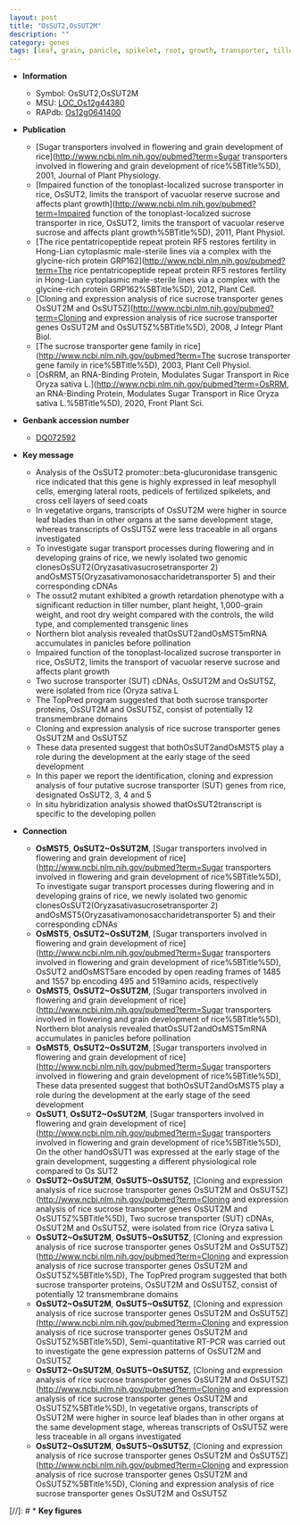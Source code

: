 ```yaml
---
layout: post
title: "OsSUT2,OsSUT2M"
description: ""
category: genes
tags: [leaf, grain, panicle, spikelet, root, growth, transporter, tiller, seed, vegetative, flower, tiller number, lateral root, grain weight, seed development, height, pollen]
---
```


* **Information**  
    + Symbol: OsSUT2,OsSUT2M  
    + MSU: [LOC_Os12g44380](http://rice.uga.edu/cgi-bin/ORF_infopage.cgi?orf=LOC_Os12g44380)  
    + RAPdb: [Os12g0641400](http://rapdb.dna.affrc.go.jp/viewer/gbrowse_details/irgsp1?name=Os12g0641400)  

* **Publication**  
    + [Sugar transporters involved in flowering and grain development of rice](http://www.ncbi.nlm.nih.gov/pubmed?term=Sugar transporters involved in flowering and grain development of rice%5BTitle%5D), 2001, Journal of Plant Physiology.
    + [Impaired function of the tonoplast-localized sucrose transporter in rice, OsSUT2, limits the transport of vacuolar reserve sucrose and affects plant growth](http://www.ncbi.nlm.nih.gov/pubmed?term=Impaired function of the tonoplast-localized sucrose transporter in rice, OsSUT2, limits the transport of vacuolar reserve sucrose and affects plant growth%5BTitle%5D), 2011, Plant Physiol.
    + [The rice pentatricopeptide repeat protein RF5 restores fertility in Hong-Lian cytoplasmic male-sterile lines via a complex with the glycine-rich protein GRP162](http://www.ncbi.nlm.nih.gov/pubmed?term=The rice pentatricopeptide repeat protein RF5 restores fertility in Hong-Lian cytoplasmic male-sterile lines via a complex with the glycine-rich protein GRP162%5BTitle%5D), 2012, Plant Cell.
    + [Cloning and expression analysis of rice sucrose transporter genes OsSUT2M and OsSUT5Z](http://www.ncbi.nlm.nih.gov/pubmed?term=Cloning and expression analysis of rice sucrose transporter genes OsSUT2M and OsSUT5Z%5BTitle%5D), 2008, J Integr Plant Biol.
    + [The sucrose transporter gene family in rice](http://www.ncbi.nlm.nih.gov/pubmed?term=The sucrose transporter gene family in rice%5BTitle%5D), 2003, Plant Cell Physiol.
    + [OsRRM, an RNA-Binding Protein, Modulates Sugar Transport in Rice  Oryza sativa L.](http://www.ncbi.nlm.nih.gov/pubmed?term=OsRRM, an RNA-Binding Protein, Modulates Sugar Transport in Rice  Oryza sativa L.%5BTitle%5D), 2020, Front Plant Sci.

* **Genbank accession number**  
    + [DQ072592](http://www.ncbi.nlm.nih.gov/nuccore/DQ072592)

* **Key message**  
    + Analysis of the OsSUT2 promoter::beta-glucuronidase transgenic rice indicated that this gene is highly expressed in leaf mesophyll cells, emerging lateral roots, pedicels of fertilized spikelets, and cross cell layers of seed coats
    + In vegetative organs, transcripts of OsSUT2M were higher in source leaf blades than in other organs at the same development stage, whereas transcripts of OsSUT5Z were less traceable in all organs investigated
    + To investigate sugar transport processes during flowering and in developing grains of rice, we newly isolated two genomic clonesOsSUT2(Oryzasativasucrosetransporter 2) andOsMST5(Oryzasativamonosaccharidetransporter 5) and their corresponding cDNAs
    + The ossut2 mutant exhibited a growth retardation phenotype with a significant reduction in tiller number, plant height, 1,000-grain weight, and root dry weight compared with the controls, the wild type, and complemented transgenic lines
    + Northern blot analysis revealed thatOsSUT2andOsMST5mRNA accumulates in panicles before pollination
    + Impaired function of the tonoplast-localized sucrose transporter in rice, OsSUT2, limits the transport of vacuolar reserve sucrose and affects plant growth
    + Two sucrose transporter (SUT) cDNAs, OsSUT2M and OsSUT5Z, were isolated from rice (Oryza sativa L
    + The TopPred program suggested that both sucrose transporter proteins, OsSUT2M and OsSUT5Z, consist of potentially 12 transmembrane domains
    + Cloning and expression analysis of rice sucrose transporter genes OsSUT2M and OsSUT5Z
    + These data presented suggest that bothOsSUT2andOsMST5 play a role during the development at the early stage of the seed development
    + In this paper we report the identification, cloning and expression analysis of four putative sucrose transporter (SUT) genes from rice, designated OsSUT2, 3, 4 and 5
    + In situ hybridization analysis showed thatOsSUT2transcript is specific to the developing pollen

* **Connection**  
    + __OsMST5__, __OsSUT2~OsSUT2M__, [Sugar transporters involved in flowering and grain development of rice](http://www.ncbi.nlm.nih.gov/pubmed?term=Sugar transporters involved in flowering and grain development of rice%5BTitle%5D), To investigate sugar transport processes during flowering and in developing grains of rice, we newly isolated two genomic clonesOsSUT2(Oryzasativasucrosetransporter 2) andOsMST5(Oryzasativamonosaccharidetransporter 5) and their corresponding cDNAs
    + __OsMST5__, __OsSUT2~OsSUT2M__, [Sugar transporters involved in flowering and grain development of rice](http://www.ncbi.nlm.nih.gov/pubmed?term=Sugar transporters involved in flowering and grain development of rice%5BTitle%5D), OsSUT2 andOsMST5are encoded by open reading frames of 1485 and 1557 bp encoding 495 and 519amino acids, respectively
    + __OsMST5__, __OsSUT2~OsSUT2M__, [Sugar transporters involved in flowering and grain development of rice](http://www.ncbi.nlm.nih.gov/pubmed?term=Sugar transporters involved in flowering and grain development of rice%5BTitle%5D), Northern blot analysis revealed thatOsSUT2andOsMST5mRNA accumulates in panicles before pollination
    + __OsMST5__, __OsSUT2~OsSUT2M__, [Sugar transporters involved in flowering and grain development of rice](http://www.ncbi.nlm.nih.gov/pubmed?term=Sugar transporters involved in flowering and grain development of rice%5BTitle%5D), These data presented suggest that bothOsSUT2andOsMST5 play a role during the development at the early stage of the seed development
    + __OsSUT1__, __OsSUT2~OsSUT2M__, [Sugar transporters involved in flowering and grain development of rice](http://www.ncbi.nlm.nih.gov/pubmed?term=Sugar transporters involved in flowering and grain development of rice%5BTitle%5D), On the other handOsSUT1 was expressed at the early stage of the grain development, suggesting a different physiological role compared to Os SUT2
    + __OsSUT2~OsSUT2M__, __OsSUT5~OsSUT5Z__, [Cloning and expression analysis of rice sucrose transporter genes OsSUT2M and OsSUT5Z](http://www.ncbi.nlm.nih.gov/pubmed?term=Cloning and expression analysis of rice sucrose transporter genes OsSUT2M and OsSUT5Z%5BTitle%5D), Two sucrose transporter (SUT) cDNAs, OsSUT2M and OsSUT5Z, were isolated from rice (Oryza sativa L
    + __OsSUT2~OsSUT2M__, __OsSUT5~OsSUT5Z__, [Cloning and expression analysis of rice sucrose transporter genes OsSUT2M and OsSUT5Z](http://www.ncbi.nlm.nih.gov/pubmed?term=Cloning and expression analysis of rice sucrose transporter genes OsSUT2M and OsSUT5Z%5BTitle%5D), The TopPred program suggested that both sucrose transporter proteins, OsSUT2M and OsSUT5Z, consist of potentially 12 transmembrane domains
    + __OsSUT2~OsSUT2M__, __OsSUT5~OsSUT5Z__, [Cloning and expression analysis of rice sucrose transporter genes OsSUT2M and OsSUT5Z](http://www.ncbi.nlm.nih.gov/pubmed?term=Cloning and expression analysis of rice sucrose transporter genes OsSUT2M and OsSUT5Z%5BTitle%5D), Semi-quantitative RT-PCR was carried out to investigate the gene expression patterns of OsSUT2M and OsSUT5Z
    + __OsSUT2~OsSUT2M__, __OsSUT5~OsSUT5Z__, [Cloning and expression analysis of rice sucrose transporter genes OsSUT2M and OsSUT5Z](http://www.ncbi.nlm.nih.gov/pubmed?term=Cloning and expression analysis of rice sucrose transporter genes OsSUT2M and OsSUT5Z%5BTitle%5D), In vegetative organs, transcripts of OsSUT2M were higher in source leaf blades than in other organs at the same development stage, whereas transcripts of OsSUT5Z were less traceable in all organs investigated
    + __OsSUT2~OsSUT2M__, __OsSUT5~OsSUT5Z__, [Cloning and expression analysis of rice sucrose transporter genes OsSUT2M and OsSUT5Z](http://www.ncbi.nlm.nih.gov/pubmed?term=Cloning and expression analysis of rice sucrose transporter genes OsSUT2M and OsSUT5Z%5BTitle%5D), Cloning and expression analysis of rice sucrose transporter genes OsSUT2M and OsSUT5Z

[//]: # * **Key figures**  


